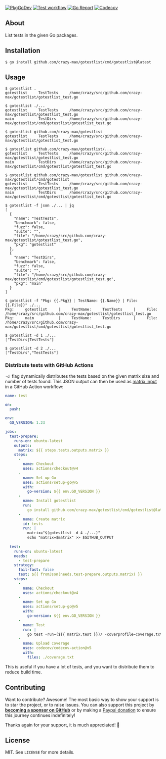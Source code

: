 [![PkgGoDev](https://img.shields.io/badge/go.dev-docs-007d9c?logo=go&logoColor=white&style=flat-square)](https://pkg.go.dev/github.com/crazy-max/gotestlist)
[![Test workflow](https://img.shields.io/github/actions/workflow/status/crazy-max/gotestlist/test.yml?label=test&logo=github&style=flat-square)](https://github.com/crazy-max/gotestlist/actions?workflow=test)
[![Go Report](https://goreportcard.com/badge/github.com/crazy-max/gotestlist?style=flat-square)](https://goreportcard.com/report/github.com/crazy-max/gotestlist)
[![Codecov](https://img.shields.io/codecov/c/github/crazy-max/gotestlist?logo=codecov&style=flat-square)](https://codecov.io/gh/crazy-max/gotestlist)

## About

List tests in the given Go packages.

## Installation

```console
$ go install github.com/crazy-max/gotestlist/cmd/gotestlist@latest
```

## Usage

```console
$ gotestlist .
gotestlist     TestTests     /home/crazy/src/github.com/crazy-max/gotestlist/gotestlist_test.go
```

```console
$ gotestlist ./...
gotestlist     TestTests     /home/crazy/src/github.com/crazy-max/gotestlist/gotestlist_test.go
main           TestDirs      /home/crazy/src/github.com/crazy-max/gotestlist/cmd/gotestlist/gotestlist_test.go
```

```console
$ gotestlist github.com/crazy-max/gotestlist
gotestlist     TestTests     /home/crazy/src/github.com/crazy-max/gotestlist/gotestlist_test.go
```

```console
$ gotestlist github.com/crazy-max/gotestlist/...
gotestlist     TestTests     /home/crazy/src/github.com/crazy-max/gotestlist/gotestlist_test.go
main           TestDirs      /home/crazy/src/github.com/crazy-max/gotestlist/cmd/gotestlist/gotestlist_test.go
```

```console
$ gotestlist github.com/crazy-max/gotestlist github.com/crazy-max/gotestlist/cmd/gotestlist
gotestlist     TestTests     /home/crazy/src/github.com/crazy-max/gotestlist/gotestlist_test.go
main           TestDirs      /home/crazy/src/github.com/crazy-max/gotestlist/cmd/gotestlist/gotestlist_test.go
```

```console
$ gotestlist -f json ./... | jq
[
  {
    "name": "TestTests",
    "benchmark": false,
    "fuzz": false,
    "suite": "",
    "file": "/home/crazy/src/github.com/crazy-max/gotestlist/gotestlist_test.go",
    "pkg": "gotestlist"
  },
  {
    "name": "TestDirs",
    "benchmark": false,
    "fuzz": false,
    "suite": "",
    "file": "/home/crazy/src/github.com/crazy-max/gotestlist/cmd/gotestlist/gotestlist_test.go",
    "pkg": "main"
  }
]
```

```console
$ gotestlist -f "Pkg: {{.Pkg}} | TestName: {{.Name}} | File: {{.File}}" ./...
Pkg:     gotestlist     |     TestName:     TestTests     |     File:     /home/crazy/src/github.com/crazy-max/gotestlist/gotestlist_test.go
Pkg:     main           |     TestName:     TestDirs      |     File:     /home/crazy/src/github.com/crazy-max/gotestlist/cmd/gotestlist/gotestlist_test.go
```

```console
$ gotestlist -d 1 ./...
["TestDirs|TestTests"]
```

```console
$ gotestlist -d 2 ./...
["TestDirs","TestTests"]
```

### Distribute tests with GitHub Actions

`-d `flag dynamically distributes the tests based on the given matrix size and
number of tests found. This JSON output can then be used as [matrix input](https://docs.github.com/en/actions/using-jobs/using-a-matrix-for-your-jobs)
in a GitHub Action workflow:

```yaml
name: test

on:
  push:

env:
  GO_VERSION: 1.23

jobs:
  test-prepare:
    runs-on: ubuntu-latest
    outputs:
      matrix: ${{ steps.tests.outputs.matrix }}
    steps:
      -
        name: Checkout
        uses: actions/checkout@v4
      -
        name: Set up Go
        uses: actions/setup-go@v5
        with:
          go-version: ${{ env.GO_VERSION }}
      -
        name: Install gotestlist
        run:
          go install github.com/crazy-max/gotestlist/cmd/gotestlist@latest
      -
        name: Create matrix
        id: tests
        run: |
          matrix="$(gotestlist -d 4 ./...)"
          echo "matrix=$matrix" >> $GITHUB_OUTPUT
  
  test:
    runs-on: ubuntu-latest
    needs:
      - test-prepare
    strategy:
      fail-fast: false
      test: ${{ fromJson(needs.test-prepare.outputs.matrix) }}
    steps:
      -
        name: Checkout
        uses: actions/checkout@v4
      -
        name: Set up Go
        uses: actions/setup-go@v5
        with:
          go-version: ${{ env.GO_VERSION }}
      -
        name: Test
        run: |
          go test -run=(${{ matrix.test }})/ -coverprofile=coverage.txt -covermode=atomic ./...
      -
        name: Upload coverage
        uses: codecov/codecov-action@v5
        with:
          files: ./coverage.txt
```

This is useful if you have a lot of tests, and you want to distribute them to
reduce build time.

## Contributing

Want to contribute? Awesome! The most basic way to show your support is to star the project, or to raise issues. You
can also support this project by [**becoming a sponsor on GitHub**](https://github.com/sponsors/crazy-max) or by making
a [Paypal donation](https://www.paypal.me/crazyws) to ensure this journey continues indefinitely!

Thanks again for your support, it is much appreciated! :pray:

## License

MIT. See `LICENSE` for more details.
